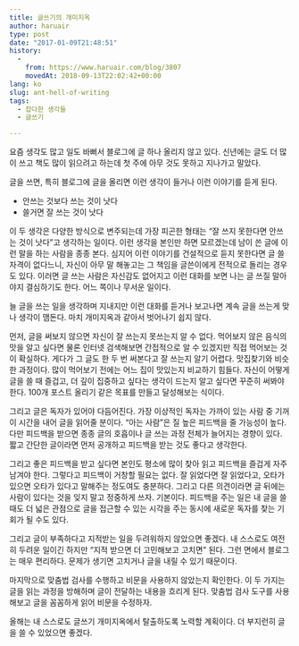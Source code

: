 ```yaml
---
title: 글쓰기의 개미지옥
author: haruair
type: post
date: "2017-01-09T21:48:51"
history:
  - 
    from: https://www.haruair.com/blog/3807
    movedAt: 2018-09-13T22:02:42+00:00
lang: ko
slug: ant-hell-of-writing
tags:
  - 잡다한 생각들
  - 글쓰기

---
```

요즘 생각도 많고 일도 바뻐서 블로그에 글 하나 올리지 않고 있다. 신년에는 글도 더 많이 쓰고 책도 많이 읽으려고 하는데 첫 주에 아무 것도 못하고 지나가고 말았다.

글을 쓰면, 특히 블로그에 글을 올리면 이런 생각이 들거나 이런 이야기를 듣게 된다.

  * 안쓰는 것보다 쓰는 것이 낫다
  * 쓸거면 잘 쓰는 것이 낫다

이 두 생각은 다양한 방식으로 변주되는데 가장 피곤한 형태는 &#8220;잘 쓰지 못한다면 안쓰는 것이 낫다&#8221;고 생각하는 일이다. 이런 생각을 본인만 하면 모르겠는데 남이 쓴 글에 이런 말을 하는 사람을 종종 본다. 심지어 이런 이야기를 건설적으로 듣지 못한다면 글 쓸 자격이 없다느니, 자신이 아무 말 해놓고는 그 책임을 글쓴이에게 전적으로 돌리는 경우도 있다. 이러면 글 쓰는 사람은 자신감도 없어지고 이런 대화를 보면 나는 글 쓰질 말아야지 결심하기도 한다. 어느 쪽이나 무서운 일이다.

늘 글을 쓰는 일을 생각하며 지내지만 이런 대화를 듣거나 보고나면 계속 글을 쓰는게 맞나 생각이 맴돈다. 마치 개미지옥과 같아서 벗어나기 쉽지 않다.

먼저, 글을 써보지 않으면 자신이 잘 쓰는지 못쓰는지 알 수 없다. 먹어보지 않은 음식의 맛을 알고 싶다면 물론 인터넷 검색해보면 간접적으로 알 수 있겠지만 직접 먹어보는 것이 확실하다. 게다가 그 글도 한 두 번 써본다고 잘 쓰는지 알기 어렵다. 맛집찾기와 비슷한 과정이다. 많이 먹어보기 전에는 어느 집이 맛있는지 비교하기 힘들다. 자신이 어떻게 글을 쓸 때 즐겁고, 더 깊이 집중하고 싶다는 생각이 드는지 알고 싶다면 꾸준히 써봐야 한다. 100개 포스트 올리기 같은 목표를 만들고 달성해보는 식이다.

그리고 글은 독자가 있어야 다듬어진다. 가장 이상적인 독자는 가까이 있는 사람 중 기꺼이 시간을 내어 글을 읽어줄 분이다. &#8220;아는 사람&#8221;은 질 높은 피드백을 줄 가능성이 높다. 다만 피드백을 받으면 종종 글의 호흡이나 글 쓰는 과정 전체가 늘어지는 경향이 있다. 짧고 간단한 글이라면 먼저 공개하고 피드백을 받는 것도 좋다고 생각한다.

그리고 좋은 피드백을 받고 싶다면 본인도 평소에 많이 찾아 읽고 피드백을 즐겁게 자주 남겨야 한다. 그렇다고 피드백이 거창할 필요는 없다. 잘 읽었다면 잘 읽었다고, 오타가 있으면 오타가 있다고 말해주는 정도여도 충분하다. 그리고 다른 의견이라면 글 뒤에는 사람이 있다는 것을 잊지 말고 정중하게 쓰자. 기본이다. 피드백을 주는 일은 내 글을 쓸 때도 더 넓은 관점으로 글을 접근할 수 있는 시각을 주는 동시에 새로운 독자를 찾는 기회가 될 수도 있다.

그리고 글이 부족하다고 지적받는 일을 두려워하지 않았으면 좋겠다. 내 스스로도 여전히 두려운 일이긴 하지만 &#8220;지적 받으면 더 고민해보고 고치면&#8221; 된다. 그런 면에서 블로그는 매우 편리하다. 문제가 생기면 고치거나 글을 내릴 수 있기 때문이다.

마지막으로 맞춤법 검사를 수행하고 비문을 사용하지 않았는지 확인한다. 이 두 가지는 글을 읽는 과정을 방해하며 글이 전달하는 내용을 흐리게 된다. 맞춤법 검사 도구를 사용해보고 글을 꼼꼼하게 읽어 비문을 수정하자.

올해는 내 스스로도 글쓰기 개미지옥에서 탈출하도록 노력할 계획이다. 더 부지런히 글을 쓸 수 있었으면 좋겠다.